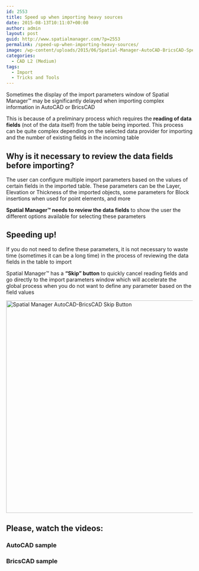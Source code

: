 ```yaml
---
id: 2553
title: Speed up when importing heavy sources
date: 2015-08-13T10:11:07+00:00
author: admin
layout: post
guid: http://www.spatialmanager.com/?p=2553
permalink: /speed-up-when-importing-heavy-sources/
image: /wp-content/uploads/2015/06/Spatial-Manager-AutoCAD-BricsCAD-Speed-Up-3-85.png
categories:
  - CAD L2 (Medium)
tags:
  - Import
  - Tricks and Tools
---
```

Sometimes the display of the import parameters window of Spatial Manager™ may be significantly delayed when importing complex information in AutoCAD or BricsCAD

<!--more-->

This is because of a preliminary process which requires the **reading of data fields** (not of the data itself) from the table being imported. This process can be quite complex depending on the selected data provider for importing and the number of existing fields in the incoming table

## Why is it necessary to review the data fields before importing?

The user can configure multiple import parameters based on the values of certain fields in the imported table. These parameters can be the Layer, Elevation or Thickness of the imported objects, some parameters for Block insertions when used for point elements, and more

**Spatial Manager™ needs to review the data fields** to show the user the different options available for selecting these parameters

## Speeding up!

If you do not need to define these parameters, it is not necessary to waste time (sometimes it can be a long time) in the process of reviewing the data fields in the table to import

Spatial Manager™ has a **&#8220;Skip&#8221; button** to quickly cancel reading fields and go directly to the import parameters window which will accelerate the global process when you do not want to define any parameter based on the field values

<p>
  <a href="http://www.spatialmanager.com/wp-content/uploads/2015/06/Spatial-Manager-AutoCAD-BricsCAD-Skip-Button.png" target="_blank" rel="nofollow"><img src="http://www.spatialmanager.com/wp-content/uploads/2015/06/Spatial-Manager-AutoCAD-BricsCAD-Skip-Button.png" alt="Spatial Manager AutoCAD-BricsCAD Skip Button" width="567" height="574" srcset="http://www.spatialmanager.com/wp-content/uploads/2015/06/Spatial-Manager-AutoCAD-BricsCAD-Skip-Button.png 567w, http://www.spatialmanager.com/wp-content/uploads/2015/06/Spatial-Manager-AutoCAD-BricsCAD-Skip-Button-296x300.png 296w" sizes="(max-width: 567px) 100vw, 567px" /></a>
</p>

## Please, watch the videos:

### AutoCAD sample



### BricsCAD sample